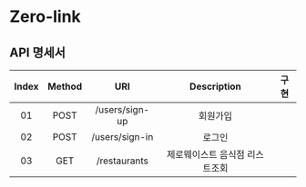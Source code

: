 # Zero-link

## API 명세서

| Index | Method |         URI          | Description |    구현    |
|:-----:|:------:|:--------------------:|:-----------:|:--------:|
|  01   |  POST  |    /users/sign-up    |    회원가입     |          |
|  02   |  POST  |    /users/sign-in    |     로그인     |          |
|  03   |  GET   | /restaurants |     제로웨이스트 음식점 리스트조회     |          |